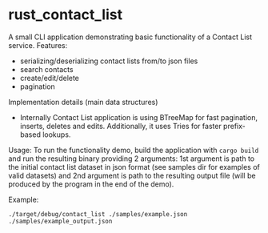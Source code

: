 # rust_contact_list
A small CLI application demonstrating basic functionality of a Contact List service.
Features:
* serializing/deserializing contact lists from/to json files
* search contacts
* create/edit/delete
* pagination

Implementation details (main data structures)
* Internally Contact List application is using BTreeMap for fast pagination, inserts, deletes and edits. Additionally, it uses Tries for faster prefix-based lookups. 


Usage:
To run the functionality demo, build the application with `cargo build` and run the resulting binary providing 2 arguments: 1st argument is path to the initial contact list dataset in json format (see samples dir for examples of valid datasets) and 2nd argument is path to the resulting output file (will be produced by the program in the end of the demo).

Example:

```
./target/debug/contact_list ./samples/example.json ./samples/example_output.json
```
